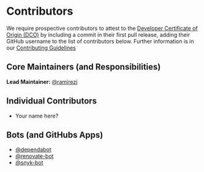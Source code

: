 # Contributors

We require prospective contributors to attest to the
[Developer Certificate of Origin (DCO)](https://developercertificate.org/)
by including a commit in their first pull release, adding their GitHub username
to the list of contributors below. Further information is in our
[Contributing Guidelines](.github/CONTRIBUTING.md)

## Core Maintainers (and Responsibilities)

**Lead Maintainer:** [@ramirezj](https://github.com/ramirezj)

## Individual Contributors

- Your name here?

## Bots (and GitHubs Apps)

- [@dependabot](https://github.com/apps/dependabot)
- [@renovate-bot](https://github.com/apps/renovate)
- [@snyk-bot](https://github.com/snyk-bot)
